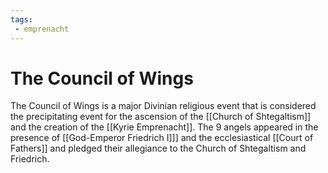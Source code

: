 ```yaml
---
tags:
 - emprenacht
---
```

# The Council of Wings

The Council of Wings is a major Divinian religious event that is considered the precipitating event for the ascension of the [[Church of Shtegaltism]] and the creation of the [[Kyrie Emprenacht]]. The 9 angels appeared in the presence of [[God-Emperor Friedrich I]]]  and the ecclesiastical [[Court of Fathers]] and pledged their allegiance to the Church of Shtegaltism and Friedrich.